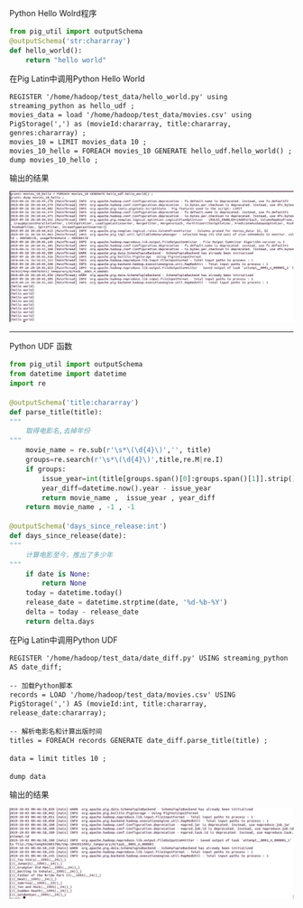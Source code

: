 

Python Hello Wolrd程序
~~~python
from pig_util import outputSchema
@outputSchema('str:chararray')
def hello_world():
    return "hello world"
~~~
		
在Pig Latin中调用Python Hello World
~~~Latin
REGISTER '/home/hadoop/test_data/hello_world.py' using streaming_python as hello_udf ;
movies_data = load '/home/hadoop/test_data/movies.csv' using PigStorage(',') as (movieId:chararray, title:chararray, genres:chararray) ;
movies_10 = LIMIT movies_data 10 ; 
movies_10_hello = FOREACH movies_10 GENERATE hello_udf.hello_world() ;
dump movies_10_hello ;
~~~

输出的结果

![Hello World输出的结果](./hello_world.png)

---------------------------------------------------------------

Python UDF 函数
~~~python
from pig_util import outputSchema
from datetime import datetime
import re

@outputSchema('title:chararray')
def parse_title(title):
"""
	取得电影名,去掉年份
"""
	movie_name = re.sub(r'\s*\(\d{4}\)','', title)
	groups=re.search(r'\s*\(\d{4}\)',title,re.M|re.I)
	if groups:
		issue_year=int(title[groups.span()[0]:groups.span()[1]].strip()[1:5])
		year_diff=datetime.now().year - issue_year
		return movie_name ,  issue_year , year_diff
	return movie_name , -1 , -1 
	
@outputSchema('days_since_release:int')
def days_since_release(date):
"""
	计算电影至今，推出了多少年
"""
	if date is None:
		return None
	today = datetime.today()
	release_date = datetime.strptime(date, '%d-%b-%Y')
	delta = today - release_date
	return delta.days
~~~ 

在Pig Latin中调用Python UDF
~~~shell
REGISTER '/home/hadoop/test_data/date_diff.py' USING streaming_python AS date_diff;

-- 加载Python脚本
records = LOAD '/home/hadoop/test_data/movies.csv' USING PigStorage(',') AS (movieId:int, title:chararray, release_date:chararray);

-- 解析电影名和计算出版时间
titles = FOREACH records GENERATE date_diff.parse_title(title) ;

data = limit titles 10 ;

dump data
~~~

输出的结果

![输出的结果](./python-udf.png)
